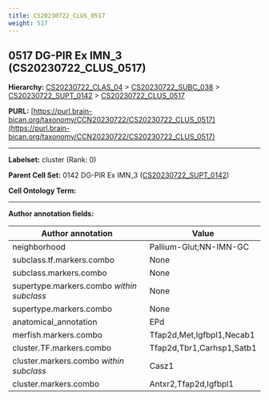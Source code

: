```yaml
---
title: CS20230722_CLUS_0517
weight: 517
---
```

## 0517 DG-PIR Ex IMN_3 (CS20230722_CLUS_0517)
<b>Hierarchy: </b>
[CS20230722_CLAS_04](../CS20230722_CLAS_04) >
[CS20230722_SUBC_038](../CS20230722_SUBC_038) >
[CS20230722_SUPT_0142](../CS20230722_SUPT_0142) >
[CS20230722_CLUS_0517](../CS20230722_CLUS_0517)

**PURL:** [https://purl.brain-bican.org/taxonomy/CCN20230722/CS20230722_CLUS_0517](https://purl.brain-bican.org/taxonomy/CCN20230722/CS20230722_CLUS_0517)

---


**Labelset:** cluster (Rank: 0)

**Parent Cell Set:** 0142 DG-PIR Ex IMN_3 ([CS20230722_SUPT_0142](../CS20230722_SUPT_0142))



**Cell Ontology Term:** 

[MARKER GENES.]: #


---

[TRANSFERRED ANNOTATIONS.]: #


[AUTHOR ANNOTATION FIELDS.]: #


**Author annotation fields:**

| Author annotation | Value |
|-------------------|-------|
|neighborhood|Pallium-Glut;NN-IMN-GC|
|subclass.tf.markers.combo|None|
|subclass.markers.combo|None|
|supertype.markers.combo _within subclass_|None|
|supertype.markers.combo|None|
|anatomical_annotation|EPd|
|merfish.markers.combo|Tfap2d,Met,Igfbpl1,Necab1|
|cluster.TF.markers.combo|Tfap2d,Tbr1,Carhsp1,Satb1|
|cluster.markers.combo _within subclass_|Casz1|
|cluster.markers.combo|Antxr2,Tfap2d,Igfbpl1|

